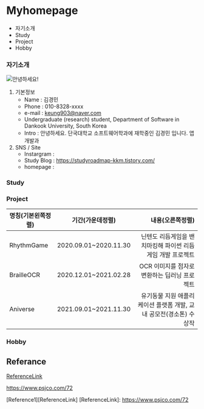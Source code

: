# Myhomepage
+ 자기소개
+ Study
+ Project
+ Hobby

### 자기소개
![안녕하세요!](https://w.namu.la/s/206cda352c500e8e5362b0924acf37a0f5fcce59ab22cc6388b3b3f1512daf308bc524c6c3f0a4b3224689b77a0dce6f7a30a319ecff20d6b2b6260c5ac354536998631d4e1c80d68bce54b163cce312 "개죽이")

1. 기본정보  
      + Name : 김경민
      + Phone : 010-8328-xxxx
      + e-mail : <keung903@naver.com>
      +  Undergraduate (research) student, Department of Software in Dankook University, South Korea 
      + Intro :  안녕하세요. 단국대학교 소프트웨어학과에 재학중인 김경민 입니다.
                 앱개발과
2. SNS / Site
     + Instargram : 
     + Study Blog : https://studyroadmap-kkm.tistory.com/
     + homepage : 



### Study

### Project
| 명칭(기본왼쪽정렬) | 기간(가운데정렬) | 내용(오른쪽정렬) |
  |---|:---:|---:|
  | RhythmGame | 2020.09.01~2020.11.30 | 닌텐도 리듬게임을 밴치마킹해 파이썬 리듬게임 개발 프로젝트 |
  | BrailleOCR | 2020.12.01~2021.02.28 | OCR 이미지를 점자로 변환하는 딥러닝 프로젝트 |
  | Aniverse | 2021.09.01~2021.11.30 | 유기동물 지원 애플리케이션 플랫폼 개발, 교내 공모전(경소톤) 수상작 |

### Hobby


Referance
---

[ReferenceLink](https://www.psjco.com/72)

<https://www.psjco.com/72>

[Reference1][ReferenceLink] 
[ReferenceLink]: https://www.psjco.com/72
